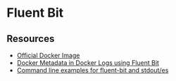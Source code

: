 # Fluent Bit

## Resources

- [Official Docker Image](https://hub.docker.com/r/fluent/fluent-bit/)
- [Docker Metadata in Docker Logs using Fluent Bit](https://github.com/fluent/fluent-bit/issues/1499)
- [Command line examples for fluent-bit and stdout/es](https://github.com/fluent/fluent-bit/issues/185#issuecomment-279114301)
